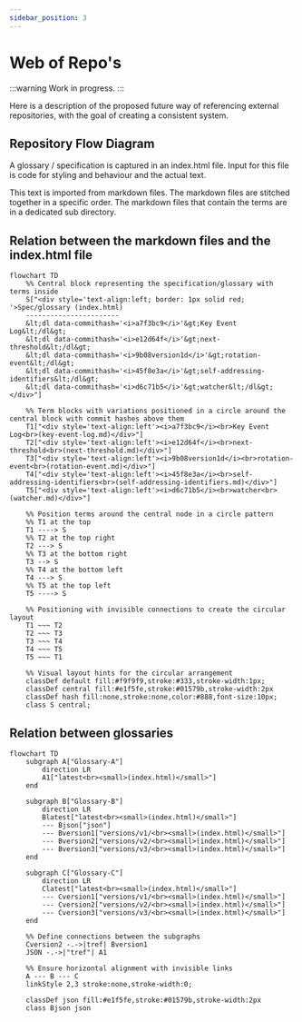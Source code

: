 ```yaml
---
sidebar_position: 3
---
```


# Web of Repo's

:::warning
Work in progress.
:::

Here is a description of the proposed future way of referencing external repositories, with the goal of creating a consistent system.

## Repository Flow Diagram


A glossary / specification is captured in an index.html file. Input for this file is code for styling and behaviour and the actual text.

This text is imported from markdown files. The markdown files are stitched together in a specific order. The markdown files that contain the terms are in a dedicated sub directory.

## Relation between the markdown files and the index.html file

```mermaid
flowchart TD
    %% Central block representing the specification/glossary with terms inside
    S["<div style='text-align:left; border: 1px solid red; '>Spec/glossary (index.html)
    -----------------------
    &lt;dl data-commithash='<i>a7f3bc9</i>'&gt;Key Event Log&lt;/dl&gt;
    &lt;dl data-commithash='<i>e12d64f</i>'&gt;next-threshold&lt;/dl&gt;
    &lt;dl data-commithash='<i>9b08version1d</i>'&gt;rotation-event&lt;/dl&gt;
    &lt;dl data-commithash='<i>45f8e3a</i>'&gt;self-addressing-identifiers&lt;/dl&gt;
    &lt;dl data-commithash='<i>d6c71b5</i>'&gt;watcher&lt;/dl&gt;</div>"]
    
    %% Term blocks with variations positioned in a circle around the central block with commit hashes above them
    T1["<div style='text-align:left'><i>a7f3bc9</i><br>Key Event Log<br>(key-event-log.md)</div>"]
    T2["<div style='text-align:left'><i>e12d64f</i><br>next-threshold<br>(next-threshold.md)</div>"]
    T3["<div style='text-align:left'><i>9b08version1d</i><br>rotation-event<br>(rotation-event.md)</div>"]
    T4["<div style='text-align:left'><i>45f8e3a</i><br>self-addressing-identifiers<br>(self-addressing-identifiers.md)</div>"]
    T5["<div style='text-align:left'><i>d6c71b5</i><br>watcher<br>(watcher.md)</div>"]
    
    %% Position terms around the central node in a circle pattern
    %% T1 at the top
    T1 ----> S
    %% T2 at the top right
    T2 ---> S
    %% T3 at the bottom right
    T3 --> S
    %% T4 at the bottom left
    T4 ---> S
    %% T5 at the top left
    T5 ----> S
    
    %% Positioning with invisible connections to create the circular layout
    T1 ~~~ T2
    T2 ~~~ T3
    T3 ~~~ T4
    T4 ~~~ T5
    T5 ~~~ T1
    
    %% Visual layout hints for the circular arrangement
    classDef default fill:#f9f9f9,stroke:#333,stroke-width:1px;
    classDef central fill:#e1f5fe,stroke:#01579b,stroke-width:2px
    classDef hash fill:none,stroke:none,color:#888,font-size:10px;
    class S central;
```
## Relation between glossaries



```mermaid
flowchart TD
    subgraph A["Glossary-A"]
        direction LR
        A1["latest<br><small>(index.html)</small>"]
    end

    subgraph B["Glossary-B"]
        direction LR
        Blatest["latest<br><small>(index.html)</small>"] 
        --- Bjson["json"] 
        --- Bversion1["versions/v1/<br><small>(index.html)</small>"] 
        --- Bversion2["versions/v2/<br><small>(index.html)</small>"] 
        --- Bversion3["versions/v3/<br><small>(index.html)</small>"]
    end

    subgraph C["Glossary-C"]
        direction LR
        Clatest["latest<br><small>(index.html)</small>"] 
        --- Cversion1["versions/v1/<br><small>(index.html)</small>"] 
        --- Cversion2["versions/v2/<br><small>(index.html)</small>"] 
        --- Cversion3["versions/v3/<br><small>(index.html)</small>"]
    end
    
    %% Define connections between the subgraphs
    Cversion2 -.->|tref| Bversion1
    JSON -.->|"tref"| A1
    
    %% Ensure horizontal alignment with invisible links
    A --- B --- C
    linkStyle 2,3 stroke:none,stroke-width:0;

    classDef json fill:#e1f5fe,stroke:#01579b,stroke-width:2px
    class Bjson json
```


